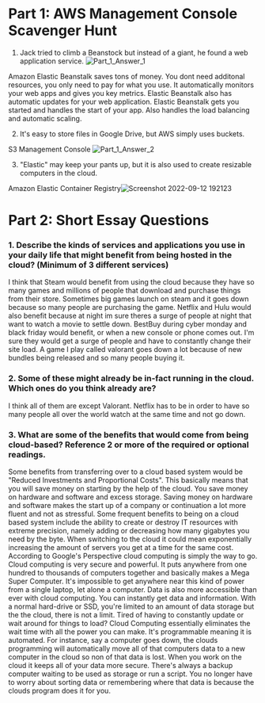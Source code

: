 # Part 1: AWS Management Console Scavenger Hunt
1. Jack tried to climb a Beanstock but instead of a giant, he found a web application service.
![Part_1_Answer_1](https://user-images.githubusercontent.com/112043680/189789212-48c666f5-2f77-41ce-a583-fe35d3612f32.png)

Amazon Elastic Beanstalk saves tons of money. You dont need additonal resources, you only need to pay for what you use. It automatically monitors your web apps and gives you key metrics.
Elastic Beanstalk also has automatic updates for your web application. Elastic Beanstalk gets you started and handles the start of your app. Also handles the load balancing and automatic scaling. 

2. It's easy to store files in Google Drive, but AWS simply uses buckets.

S3 Management Console
![Part_1_Answer_2](https://user-images.githubusercontent.com/112043680/189789852-48f656a7-03c5-43ad-a9ed-5cd26fd2a580.png)

3. "Elastic" may keep your pants up, but it is also used to create resizable computers in the cloud.

Amazon Elastic Container Registry![Screenshot 2022-09-12 192123](https://user-images.githubusercontent.com/112043680/189793280-42bd3d33-caa8-42a1-b999-982af5897f09.png)
# Part 2: Short Essay Questions

### 1. Describe the kinds of services and applications you use in your daily life that might benefit from being hosted in the cloud? (Minimum of 3 different services)

I think that Steam would benefit from using the cloud because they have so many games and millions of people that download and purchase things from their store. Sometimes big games launch on steam and it goes down because so many people are purchasing the game. Netflix and Hulu would also benefit because at night im sure theres a surge of people at night that want to watch a movie to settle down. BestBuy during cyber monday and black friday would benefit, or when a new console or phone comes out. I'm sure they would get a surge of people and have to constantly change their site load. A game I play called valorant goes down a lot because of new bundles being released and so many people buying it.

### 2. Some of these might already be in-fact running in the cloud. Which ones do you think already are?

I think all of them are except Valorant. Netflix has to be in order to have so many people all over the world watch at the same time and not go down.

### 3. What are some of the benefits that would come from being cloud-based?  Reference 2 or more of the required or optional readings.

   Some benefits from transferring over to a cloud based system would be "Reduced Investments and Proportional Costs". This basically means that you will save money on starting by the help of the cloud. You save money on hardware and software and excess storage. Saving money on hardware and software makes the start up of a company or continuation a lot more fluent and not as stressful. Some frequent benefits to being on a cloud based system include the ability to create or destroy IT resources with extreme precision, namely adding or decreasing how many gigabytes you need by the byte. When switching to the cloud it could mean exponentially increasing the amount of servers you get at a time for the same cost. 
     According to Google's Perspective cloud computing is simply the way to go. Cloud computing is very secure and powerful. It puts anywhere from one hundred to thousands of computers together and basically makes a Mega Super Computer. It's impossible to get anywhere near this kind of power from a single laptop, let alone a computer. Data is also more accessible than ever with cloud computing. You can instantly get data and information. With a normal hard-drive or SSD, you're limited to  an amount of data storage but the the cloud, there is not a limit. Tired of having to constantly update or wait around for things to load? Cloud Computing essentially eliminates the wait time with all the power you can make. It's programmable meaning it is automated. For instance, say a computer goes down, the clouds programming will automatically move all of that computers data to a new computer in the cloud so non of that data is lost. When you work on the cloud it keeps all of your data more secure. There's always a backup computer waiting to be used as storage or run a script. You no longer have to worry about sorting data or remembering where that data is because the clouds program does it for you.
